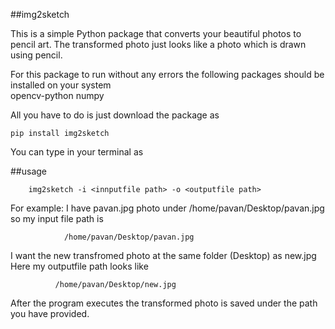 ##img2sketch

This is a simple Python package that converts your beautiful photos to pencil art. The transformed photo just looks like a photo which is drawn using pencil.

For this package to run without any errors the following packages should be installed on your system 	
		opencv-python
		numpy

All you have to do is just download the package as

	pip install img2sketch
You can type in your terminal as

##usage

		img2sketch -i <innputfile path> -o <outputfile path>
	


For example: I have pavan.jpg photo under /home/pavan/Desktop/pavan.jpg so my input file path is
						
				/home/pavan/Desktop/pavan.jpg 

I want the new transfromed photo at the same folder (Desktop) as new.jpg Here my outputfile path looks like

      		  /home/pavan/Desktop/new.jpg

After the program executes the transformed photo is saved under the path you have provided.